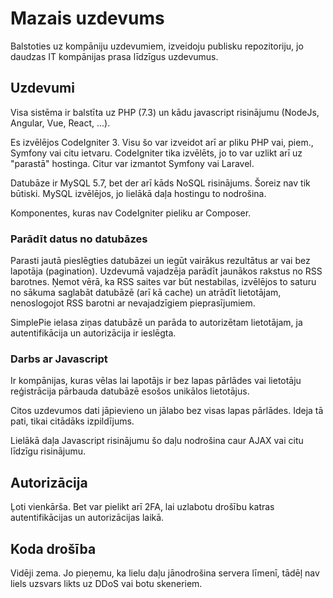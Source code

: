 # Mazais uzdevums

Balstoties uz kompāniju uzdevumiem, izveidoju publisku repozitoriju, jo daudzas IT kompānijas prasa līdzīgus uzdevumus. 

## Uzdevumi

Visa sistēma ir balstīta uz PHP (7.3) un kādu javascript risinājumu (NodeJs, Angular, Vue, React, ...).

Es izvēlējos CodeIgniter 3. Visu šo var izveidot arī ar pliku PHP vai, piem., Symfony vai citu ietvaru. CodeIgniter tika izvēlēts, jo to var uzlikt arī uz "parastā" hostinga. Citur var izmantot Symfony vai Laravel.

Datubāze ir MySQL 5.7, bet der arī kāds NoSQL risinājums. Šoreiz nav tik būtiski. MySQL izvēlējos, jo lielākā daļa hostingu to nodrošina.

Komponentes, kuras nav CodeIgniter pieliku ar Composer.

### Parādīt datus no datubāzes

Parasti jautā pieslēgties datubāzei un iegūt vairākus rezultātus ar vai bez lapotāja (pagination). Uzdevumā vajadzēja parādīt jaunākos rakstus no RSS barotnes. Ņemot vērā, ka RSS saites var būt nestabilas, izvēlējos to saturu no sākuma saglabāt datubāzē (arī kā cache) un atrādīt lietotājam, nenoslogojot RSS barotni ar nevajadzīgiem pieprasījumiem.

SimplePie ielasa ziņas datubāzē un parāda to autorizētam lietotājam, ja autentifikācija un autorizācija ir ieslēgta.

### Darbs ar Javascript

Ir kompānijas, kuras vēlas lai lapotājs ir bez lapas pārlādes vai lietotāju reģistrācija pārbauda datubāzē esošos unikālos lietotājus.

Citos uzdevumos dati jāpievieno un jālabo bez visas lapas pārlādes. Ideja tā pati, tikai citādāks izpildījums.

Lielākā daļa Javascript risinājumu šo daļu nodrošina caur AJAX vai citu līdzīgu risinājumu.

## Autorizācija

Ļoti vienkārša. Bet var pielikt arī 2FA, lai uzlabotu drošību katras autentifikācijas un autorizācijas laikā. 

## Koda drošība

Vidēji zema. Jo pieņemu, ka lielu daļu jānodrošina servera līmenī, tādēļ nav liels uzsvars likts uz DDoS vai botu skeneriem.
